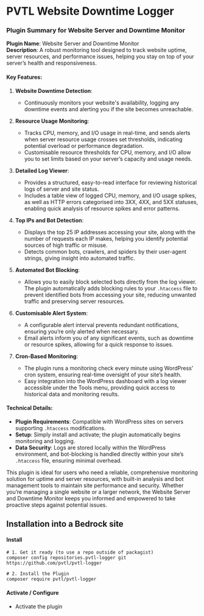 # PVTL Website Downtime Logger

### Plugin Summary for Website Server and Downtime Monitor

**Plugin Name**: Website Server and Downtime Monitor  
**Description**: A robust monitoring tool designed to track website uptime, server resources, and performance issues, helping you stay on top of your server’s health and responsiveness.

#### Key Features:

1. **Website Downtime Detection**:  
   - Continuously monitors your website's availability, logging any downtime events and alerting you if the site becomes unreachable.

2. **Resource Usage Monitoring**:  
   - Tracks CPU, memory, and I/O usage in real-time, and sends alerts when server resource usage crosses set thresholds, indicating potential overload or performance degradation.
   - Customisable resource thresholds for CPU, memory, and I/O allow you to set limits based on your server’s capacity and usage needs.

3. **Detailed Log Viewer**:  
   - Provides a structured, easy-to-read interface for reviewing historical logs of server and site status.
   - Includes a table view of logged CPU, memory, and I/O usage spikes, as well as HTTP errors categorised into 3XX, 4XX, and 5XX statuses, enabling quick analysis of resource spikes and error patterns.

4. **Top IPs and Bot Detection**:  
   - Displays the top 25 IP addresses accessing your site, along with the number of requests each IP makes, helping you identify potential sources of high traffic or misuse.
   - Detects common bots, crawlers, and spiders by their user-agent strings, giving insight into automated traffic.

5. **Automated Bot Blocking**:
   - Allows you to easily block selected bots directly from the log viewer. The plugin automatically adds blocking rules to your `.htaccess` file to prevent identified bots from accessing your site, reducing unwanted traffic and preserving server resources.

6. **Customisable Alert System**:  
   - A configurable alert interval prevents redundant notifications, ensuring you’re only alerted when necessary.
   - Email alerts inform you of any significant events, such as downtime or resource spikes, allowing for a quick response to issues.

7. **Cron-Based Monitoring**:
   - The plugin runs a monitoring check every minute using WordPress’ cron system, ensuring real-time oversight of your site’s health.
   - Easy integration into the WordPress dashboard with a log viewer accessible under the Tools menu, providing quick access to historical data and monitoring results.

#### Technical Details:

- **Plugin Requirements**: Compatible with WordPress sites on servers supporting `.htaccess` modifications.
- **Setup**: Simply install and activate; the plugin automatically begins monitoring and logging.
- **Data Security**: Logs are stored locally within the WordPress environment, and bot-blocking is handled directly within your site’s `.htaccess` file, ensuring minimal overhead.

This plugin is ideal for users who need a reliable, comprehensive monitoring solution for uptime and server resources, with built-in analysis and bot management tools to maintain site performance and security. Whether you’re managing a single website or a larger network, the Website Server and Downtime Monitor keeps you informed and empowered to take proactive steps against potential issues.

## Installation into a Bedrock site

#### Install

```
# 1. Get it ready (to use a repo outside of packagist)
composer config repositories.pvtl-logger git https://github.com/pvtl/pvtl-logger

# 2. Install the Plugin
composer require pvtl/pvtl-logger
```

#### Activate / Configure

- Activate the plugin